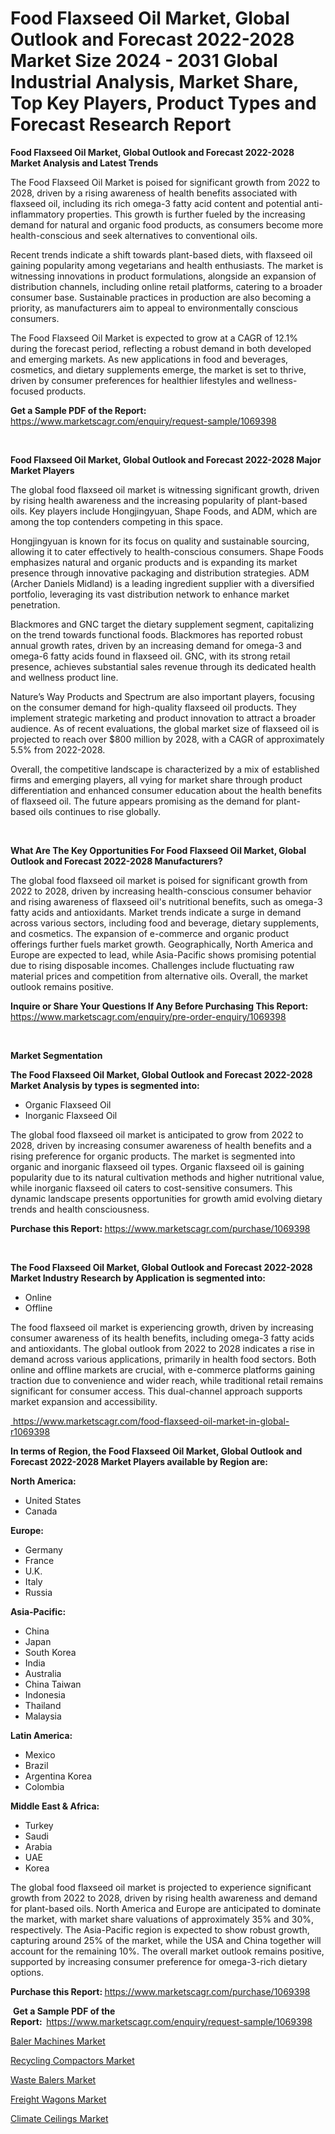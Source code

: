 <p><h1>Food Flaxseed Oil Market, Global Outlook and Forecast 2022-2028 Market Size 2024 - 2031 Global Industrial Analysis, Market Share, Top Key Players, Product Types and Forecast Research Report</h1></p><p><strong>Food Flaxseed Oil Market, Global Outlook and Forecast 2022-2028 Market Analysis and Latest Trends</strong></p>
<p><p>The Food Flaxseed Oil Market is poised for significant growth from 2022 to 2028, driven by a rising awareness of health benefits associated with flaxseed oil, including its rich omega-3 fatty acid content and potential anti-inflammatory properties. This growth is further fueled by the increasing demand for natural and organic food products, as consumers become more health-conscious and seek alternatives to conventional oils.</p><p>Recent trends indicate a shift towards plant-based diets, with flaxseed oil gaining popularity among vegetarians and health enthusiasts. The market is witnessing innovations in product formulations, alongside an expansion of distribution channels, including online retail platforms, catering to a broader consumer base. Sustainable practices in production are also becoming a priority, as manufacturers aim to appeal to environmentally conscious consumers.</p><p>The Food Flaxseed Oil Market is expected to grow at a CAGR of 12.1% during the forecast period, reflecting a robust demand in both developed and emerging markets. As new applications in food and beverages, cosmetics, and dietary supplements emerge, the market is set to thrive, driven by consumer preferences for healthier lifestyles and wellness-focused products.</p></p>
<p><strong>Get a Sample PDF of the Report:&nbsp;</strong> <a href="https://www.marketscagr.com/enquiry/request-sample/1069398?utm_campaign=1197&utm_medium=2&utm_source=Github&utm_content=ia&utm_term=04122024&utm_id=food-flaxseed-oil-market-global-outlook-and-forecast-2022-2028">https://www.marketscagr.com/enquiry/request-sample/1069398</a></p>
<p>&nbsp;</p>
<p><strong>Food Flaxseed Oil Market, Global Outlook and Forecast 2022-2028 Major Market Players</strong></p>
<p><p>The global food flaxseed oil market is witnessing significant growth, driven by rising health awareness and the increasing popularity of plant-based oils. Key players include Hongjingyuan, Shape Foods, and ADM, which are among the top contenders competing in this space. </p><p>Hongjingyuan is known for its focus on quality and sustainable sourcing, allowing it to cater effectively to health-conscious consumers. Shape Foods emphasizes natural and organic products and is expanding its market presence through innovative packaging and distribution strategies. ADM (Archer Daniels Midland) is a leading ingredient supplier with a diversified portfolio, leveraging its vast distribution network to enhance market penetration.</p><p>Blackmores and GNC target the dietary supplement segment, capitalizing on the trend towards functional foods. Blackmores has reported robust annual growth rates, driven by an increasing demand for omega-3 and omega-6 fatty acids found in flaxseed oil. GNC, with its strong retail presence, achieves substantial sales revenue through its dedicated health and wellness product line.</p><p>Nature’s Way Products and Spectrum are also important players, focusing on the consumer demand for high-quality flaxseed oil products. They implement strategic marketing and product innovation to attract a broader audience. As of recent evaluations, the global market size of flaxseed oil is projected to reach over $800 million by 2028, with a CAGR of approximately 5.5% from 2022-2028.</p><p>Overall, the competitive landscape is characterized by a mix of established firms and emerging players, all vying for market share through product differentiation and enhanced consumer education about the health benefits of flaxseed oil. The future appears promising as the demand for plant-based oils continues to rise globally.</p></p>
<p>&nbsp;</p>
<p><strong>What Are The Key Opportunities For Food Flaxseed Oil Market, Global Outlook and Forecast 2022-2028 Manufacturers?</strong></p>
<p><p>The global food flaxseed oil market is poised for significant growth from 2022 to 2028, driven by increasing health-conscious consumer behavior and rising awareness of flaxseed oil's nutritional benefits, such as omega-3 fatty acids and antioxidants. Market trends indicate a surge in demand across various sectors, including food and beverage, dietary supplements, and cosmetics. The expansion of e-commerce and organic product offerings further fuels market growth. Geographically, North America and Europe are expected to lead, while Asia-Pacific shows promising potential due to rising disposable incomes. Challenges include fluctuating raw material prices and competition from alternative oils. Overall, the market outlook remains positive.</p></p>
<p><strong>Inquire or Share Your Questions If Any Before Purchasing This Report:</strong> <a href="https://www.marketscagr.com/enquiry/pre-order-enquiry/1069398?utm_campaign=1197&utm_medium=2&utm_source=Github&utm_content=ia&utm_term=04122024&utm_id=food-flaxseed-oil-market-global-outlook-and-forecast-2022-2028">https://www.marketscagr.com/enquiry/pre-order-enquiry/1069398</a></p>
<p>&nbsp;</p>
<p><strong>Market Segmentation</strong></p>
<p><strong>The Food Flaxseed Oil Market, Global Outlook and Forecast 2022-2028 Market Analysis by types is segmented into:</strong></p>
<p><ul><li>Organic Flaxseed Oil</li><li>Inorganic Flaxseed Oil</li></ul></p>
<p><p>The global food flaxseed oil market is anticipated to grow from 2022 to 2028, driven by increasing consumer awareness of health benefits and a rising preference for organic products. The market is segmented into organic and inorganic flaxseed oil types. Organic flaxseed oil is gaining popularity due to its natural cultivation methods and higher nutritional value, while inorganic flaxseed oil caters to cost-sensitive consumers. This dynamic landscape presents opportunities for growth amid evolving dietary trends and health consciousness.</p></p>
<p><strong>Purchase this Report:&nbsp;</strong><a href="https://www.marketscagr.com/purchase/1069398?utm_campaign=1197&utm_medium=2&utm_source=Github&utm_content=ia&utm_term=04122024&utm_id=food-flaxseed-oil-market-global-outlook-and-forecast-2022-2028">https://www.marketscagr.com/purchase/1069398</a></p>
<p>&nbsp;</p>
<p><strong>The Food Flaxseed Oil Market, Global Outlook and Forecast 2022-2028 Market Industry Research by Application is segmented into:</strong></p>
<p><ul><li>Online</li><li>Offline</li></ul></p>
<p><p>The food flaxseed oil market is experiencing growth, driven by increasing consumer awareness of its health benefits, including omega-3 fatty acids and antioxidants. The global outlook from 2022 to 2028 indicates a rise in demand across various applications, primarily in health food sectors. Both online and offline markets are crucial, with e-commerce platforms gaining traction due to convenience and wider reach, while traditional retail remains significant for consumer access. This dual-channel approach supports market expansion and accessibility.</p></p>
<p><a href="https://www.marketscagr.com/food-flaxseed-oil-market-in-global-r1069398?utm_campaign=1197&utm_medium=2&utm_source=Github&utm_content=ia&utm_term=04122024&utm_id=food-flaxseed-oil-market-global-outlook-and-forecast-2022-2028">&nbsp;https://www.marketscagr.com/food-flaxseed-oil-market-in-global-r1069398</a></p>
<p><strong>In terms of Region, the Food Flaxseed Oil Market, Global Outlook and Forecast 2022-2028 Market Players available by Region are:</strong></p>
<p>
    <p> <strong> North America: </strong>
        <ul>
            <li>United States</li>
            <li>Canada</li>
        </ul>
        </p> 
    <p> <strong> Europe: </strong>
        <ul>
            <li>Germany</li>
            <li>France</li>
            <li>U.K.</li>
            <li>Italy</li>
            <li>Russia</li>
        </ul>
        </p> 
    <p> <strong> Asia-Pacific: </strong>
        <ul>
            <li>China</li>
            <li>Japan</li>
            <li>South Korea</li>
            <li>India</li>
            <li>Australia</li>
            <li>China Taiwan</li>
            <li>Indonesia</li>
            <li>Thailand</li>
            <li>Malaysia</li>
        </ul>
        </p> 
    <p> <strong> Latin America: </strong>
        <ul>
            <li>Mexico</li>
            <li>Brazil</li>
            <li>Argentina Korea</li>
            <li>Colombia</li>
        </ul>
        </p> 
    <p> <strong> Middle East & Africa: </strong>
        <ul>
            <li>Turkey</li>
            <li>Saudi</li>
            <li>Arabia</li>
            <li>UAE</li>
            <li>Korea</li>
        </ul>
    </p>
    </p>
<p><p>The global food flaxseed oil market is projected to experience significant growth from 2022 to 2028, driven by rising health awareness and demand for plant-based oils. North America and Europe are anticipated to dominate the market, with market share valuations of approximately 35% and 30%, respectively. The Asia-Pacific region is expected to show robust growth, capturing around 25% of the market, while the USA and China together will account for the remaining 10%. The overall market outlook remains positive, supported by increasing consumer preference for omega-3-rich dietary options.</p></p>
<p><strong>Purchase this Report: </strong><a href="https://www.marketscagr.com/purchase/1069398?utm_campaign=1197&utm_medium=2&utm_source=Github&utm_content=ia&utm_term=04122024&utm_id=food-flaxseed-oil-market-global-outlook-and-forecast-2022-2028">https://www.marketscagr.com/purchase/1069398</a></p>
<p>&nbsp;<strong>Get a Sample PDF of the Report:&nbsp;&nbsp;</strong><a href="https://www.marketscagr.com/enquiry/request-sample/1069398?utm_campaign=1197&utm_medium=2&utm_source=Github&utm_content=ia&utm_term=04122024&utm_id=food-flaxseed-oil-market-global-outlook-and-forecast-2022-2028">https://www.marketscagr.com/enquiry/request-sample/1069398</a></p>
<p><strong></strong></p>
<p><p><a href="https://www.linkedin.com/pulse/baler-machines-industry-resonance-96-amplification-across-yrofe?utm_campaign=1197&utm_medium=2&utm_source=Github&utm_content=ia&utm_term=04122024&utm_id=food-flaxseed-oil-market-global-outlook-and-forecast-2022-2028">Baler Machines Market</a></p><p><a href="https://www.linkedin.com/pulse/navigating-global-recycling-compactors-market-landscape-pubse?utm_campaign=1197&utm_medium=2&utm_source=Github&utm_content=ia&utm_term=04122024&utm_id=food-flaxseed-oil-market-global-outlook-and-forecast-2022-2028">Recycling Compactors Market</a></p><p><a href="https://www.linkedin.com/pulse/waste-balers-market-opportunities-emerging-global-trends-vuv2e?utm_campaign=1197&utm_medium=2&utm_source=Github&utm_content=ia&utm_term=04122024&utm_id=food-flaxseed-oil-market-global-outlook-and-forecast-2022-2028">Waste Balers Market</a></p><p><a href="https://issuu.com/reportprime-2/docs/freight-wagons-market-size-2030.pptx?utm_campaign=1197&utm_medium=2&utm_source=Github&utm_content=ia&utm_term=04122024&utm_id=food-flaxseed-oil-market-global-outlook-and-forecast-2022-2028">Freight Wagons Market</a></p><p><a href="https://issuu.com/reportprime-2/docs/climate-ceilings-market-size-2030.pptx?utm_campaign=1197&utm_medium=2&utm_source=Github&utm_content=ia&utm_term=04122024&utm_id=food-flaxseed-oil-market-global-outlook-and-forecast-2022-2028">Climate Ceilings Market</a></p></p>